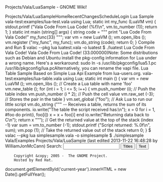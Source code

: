 Projects/Vala/LuaSample - GNOME Wiki!
<!--
var search_hint = "Search";
//-->
Projects/Vala/LuaSampleHomeRecentChangesScheduleLogin
Lua Sample
vala-test:examples/lua-test.vala using Lua;
static int my_func (LuaVM vm) {
    stdout.printf (&quot;Vala Code From Lua Code! (%f)\n&quot;, vm.to_number (1));
    return 1;
}
static int main (string[] args) {
    string code = &quot;&quot;&quot;
            print &quot;Lua Code From Vala Code!&quot;
            my_func(33)
        &quot;&quot;&quot;;
    var vm = new LuaVM ();
    vm.open_libs ();
    vm.register (&quot;my_func&quot;, my_func);
    vm.do_string (code);
    return 0;
}
Compile and Run
$ valac --pkg lua luatest.vala -o luatest
$ ./luatest
Lua Code From Vala Code!
Vala Code From Lua Code! (33.000000)Note: Some distributions such as Debian and Ubuntu install the pkg-config information for Lua under a wrong name. Here's a workaround: sudo ln -s /usr/lib/pkgconfig/lua5.1.pc /usr/lib/pkgconfig/lua.pcAlternatively, you can rename the vapi file. 
Lua Table Sample
Based on Simple Lua Api Example from lua-users.org. vala-test:examples/lua-table.vala using Lua;
static int main () {
    var vm = new LuaVM ();
    vm.open_libs ();
    // Create a Lua table with name 'foo'
    vm.new_table ();
    for (int i = 1; i &lt;= 5; i++) {
        vm.push_number (i);         // Push the table index
        vm.push_number (i * 2);     // Push the cell value
        vm.raw_set (-3);            // Stores the pair in the table
    }
    vm.set_global (&quot;foo&quot;);
    // Ask Lua to run our little script
    vm.do_string (&quot;&quot;&quot;
        -- Receives a table, returns the sum of its components.
        io.write(&quot;The table the script received has:\n&quot;);
        x = 0
        for i = 1, #foo do
          print(i, foo[i])
          x = x + foo[i]
        end
        io.write(&quot;Returning data back to C\n&quot;);
        return x
    &quot;&quot;&quot;);
    // Get the returned value at the top of the stack (index -1)
    var sum = vm.to_number (-1);
    stdout.printf (&quot;Script returned: %.0f\n&quot;, sum);
    vm.pop (1);  // Take the returned value out of the stack
    return 0;
}
$ valac --pkg lua simplesample.vala -o simplesample
$ ./simplesample Vala/Examples Projects/Vala/LuaSample  (last edited 2013-11-22 16:48:28 by WilliamJonMcCann)
Search:
<input id="searchinput" type="text" name="value" value="" size="20"
    onfocus="searchFocus(this)" onblur="searchBlur(this)"
    onkeyup="searchChange(this)" onchange="searchChange(this)" alt="Search">
<input id="titlesearch" name="titlesearch" type="submit"
    value="Titles" alt="Search Titles">
<input id="fullsearch" name="fullsearch" type="submit"
    value="Text" alt="Search Full Text">
<!--// Initialize search form
var f = document.getElementById('searchform');
f.getElementsByTagName('label')[0].style.display = 'none';
var e = document.getElementById('searchinput');
searchChange(e);
searchBlur(e);
//-->
        Copyright &copy; 2005 -  The GNOME Project.
        Hosted by Red Hat.
  document.getElementById('current-year').innerHTML = new Date().getFullYear();
